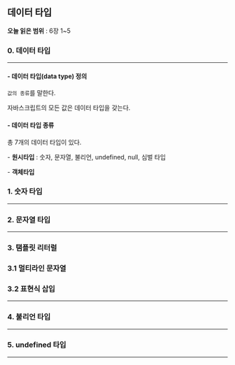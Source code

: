 ## 데이터 타입

**오늘 읽은 범위** : 6장 1~5

### 0. 데이터 타입

---

#### - 데이터 타입(data type) 정의

`값의 종류`를 말한다.

자바스크립트의 모든 값은 데이터 타입을 갖는다.

#### - 데이터 타입 종류

총 7개의 데이터 타입이 있다.

\- **원시타입** : 숫자, 문자열, 불리언, undefined, null, 심벌 타입

\- **객체타입**

### 1. 숫자 타입

---

### 2. 문자열 타입

---

### 3. 탬플릿 리터럴

### 3.1 멀티라인 문자열

### 3.2 표현식 삽입

---

### 4. 불리언 타입

---

### 5. undefined 타입

---
